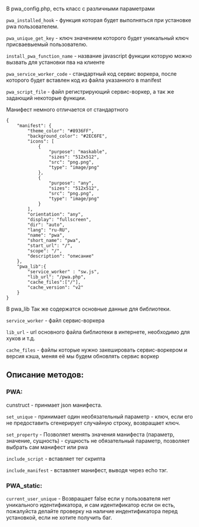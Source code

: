В pwa_config.php, есть класс с различными параметрами

`pwa_installed_hook` - функция которая будет выполняться при установке pwa пользователем.

`pwa_unique_get_key` - ключ значением которого будет уникальный ключ присваевыемый пользователю.

`install_pwa_function_name` - название javascript функции которую можно вызвать для установки пва на клиенте

`pwa_service_worker_code` - стандартный код сервис воркера, после которого будет вставлен код из файла указанного в manifest

`pwa_script_file` - файл регистрирующий сервис-воркер, а так же задающий некоторые функции.

Манифест немного отличается от стандартного
```
{
    "manifest": {
        "theme_color": "#8936FF",
        "background_color": "#2EC6FE",
        "icons": [
            {
                "purpose": "maskable",
                "sizes": "512x512",
                "src": "png.png",
                "type": "image/png"
            },
            {
                "purpose": "any",
                "sizes": "512x512",
                "src": "png.png",
                "type": "image/png"
            }
        ],
        "orientation": "any",
        "display": "fullscreen",
        "dir": "auto",
        "lang": "ru-RU",
        "name": "pwa",
        "short_name": "pwa",
        "start_url": "/",
        "scope": "/",
        "description": "описание"
    },
    "pwa_lib":{
        "service_worker" : "sw.js",
        "lib_url": "/pwa.php",
        "cache_files":["/"],
        "cache_version": "v2"
    }
}
```
В pwa_lib Так же содержатся основные данные для библиотеки.

`service_worker` - файл сервис-воркера

`lib_url` - url основного файла библиотеки в интернете, необходимо для хуков и т.д.

`cache_files` - файлы которые нужно закешировать сервис-воркером и версия кэша, меняя её мы будем обновлять сервис воркер

## Описание методов:
### PWA:
cunstruct - принмает json манифеста.

`set_unique` - принимает один необязательный параметр - ключ, если его не предоставить сгенерирует случайную строку, возвращает ключ.

`set_property` - Позволяет менять значения манифеста (параметр, значение, сущность) - сущность не обязательный параметр, позволяет выбрать сам манифест или pwa

`include_script` - вставляет тег скрипта

`include_manifest` - вставляет манифест, выводя через echo тэг.

### PWA_static:
`current_user_unique` - Возвращает false если у пользователя нет уникального идентификатора, и сам идентификатор если он есть, пожалуйста делайте проверку на наличие индентификатора перед установкой, если не хотите получить баг.


